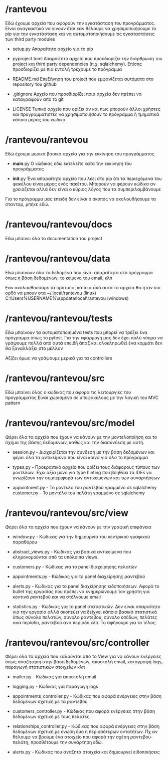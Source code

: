 # /rantevou

Εδώ έχουμε αρχεία που αφορούν την εγκατάσταση του προγράμματος. Είναι αναγκαστικό να γίνουν έτσι εαν θέλουμε να χρησιμοποιήσουμε το pip για την εγκατάσταση και να αυτοματοποιήσουμε τις εγκαταστάσεις των third party modules

- setup.py
Απαραίτητο αρχείο για το pip

- pyproject.toml
Απαραίτητο αρχείο που προσδιορίζει την διάρθρωση του project και third party dependencies (π.χ. sqlalchemy). Επίσης προσδιορίζει με πια εντολή τρέχουμε το πρόγραμμα

- README.md
Επεξήγηση του project που εμφανίζεται αυτόματα στο repository του github

- .gitignore
Αρχείο που προσδιορίζει ποια αρχεία δεν πρέπει να καταγραφούν από το git

- LICENSE
Τυπικό αρχείο που ορίζει αν και πως μπορούν άλλοι χρήστες και προγραμματιστές να χρησιμοποιήσουν το πρόγραμμα ή τμηματικά κάποιο μέρος του κώδικα

# /rantevou/rantevou

Εδώ έχουμε μερικά βασικά αρχεία για την εκκίνηση του προγράμματος

- __main__.py 
Ο κώδικας εδώ εκτελείτε κατα την εκκίνηση του προγράμματος

- __init__.py
Ένα απαραίτητο αρχείο που λέει στο pip ότι τα περιεχόμενα του φακέλου είναι μέρος ενός πακέτου. Μπορούν να φέρουν κώδικα αν χρειάζεται αλλά δεν είναι ο κύριος λόγος που τα συμπεριλαμβάνουμε

Για το πρόγραμμα μας επειδή δεν είναι ο σκοπός να ακολουθήσουμε τα στανταρ, μπήκε εδώ.

# /rantevou/rantevou/docs

Εδώ μπαίνει όλο το documentation του project

# /rantevou/rantevou/data

Εδώ μπαίνουν όλα τα δεδομένα που είναι απαραίτητα στο πρόγραμμα όπως
η βάση δεδομένων, το κείμενο του email, κλπ

Εαν ακολουθούσαμε τα πρότυπα, κάποια από αυτα τα αρχεία θα ήταν πιο ορθό να μπουν στα
~/.local/rantevou (linux)
C:\\Users\%USERNAME%\appdata\local\rantevou (windows)

# /rantevou/rantevou/tests

Εδώ μπαίνουν τα αυτοματοποιημένα tests που μπορεί να τρέξει ένα πρόγραμμα όπως
το pytest. Για την εφαρμογή μας δεν έχει πολύ νόημα να γράψουμε πολλά από αυτά επειδή άπαξ και ολοκληρωθεί ένα κομμάτι δεν θα ξαναλλάξει στο μέλλον 

Αξίζει όμως να γράψουμε μερικά για τα controllers

# /rantevou/rantevou/src

Εδώ μπαίνει όλος ο κώδικας που αφορά τις λειτουργίες του προγράμματος
Είναι χωρισμένο σε υποφακέλους με την λογική του MVC pattern

# /rantevou/rantevou/src/model

Φέρει όλα τα αρχεία που έχουν να κάνουν με την μοντελοποίηση και το σχήμα της βάσης δεδομένων, καθώς και την διασύνδεση με αυτή.

- session.py - Διαχειρίζεται την σύνδεση με την βάση δεδομένων και φέρει όλα τα αντικείμενα που είναι κοινά για όλο το πρόγραμμα

- types.py - Προεραιτικό αρχείο που ορίζει τους διάφορους τύπους των μοντέλων. Έχει αξία μόνο για type hinting που βοηθάει τα IDEs να γνωρίζουν την συμπεριφορά των αντικειμενων και των συναρτήσεων

- appointment.py - Το μοντέλο του ραντεβού γραμμένο σε sqlalchemy
customer.py - Το μοντέλο του πελάτη γραμμένο σε sqlalchemy

# /rantevou/rantevou/src/view

Φέρει όλα τα αρχεία που έχουν να κάνουν με την γραφική επιφάνεια

- window.py - Κώδικας για την δημιουργία του κεντρικού γραφικού παραθύρου

- abstract_views.py - Κώδικας για βασικά αντικείμενα που κληρονομούνται από τα υπόλοιπα views.

- customers.py - Κώδικας για το panel διαχείρησης πελατών

- appointments.py - Κώδικας για το panel διαχείρησης ραντεβού

- alerts.py - Κώδικας για το panel διαχείρησης ειδοποιήσεων. Αφορά το bullet της εργασίας που πρέπει να ενημερώνουμε τον χρήστη για κοντινά ραντεβού και να στέλνουμε email

- statistics.py - Κώδικας για το panel στατιστικών. Δεν είναι απαραίτητο για την εργασία αλλά σκοπεύει να δείχνει κάποια βασικά στατιστικά όπως σύνολο πελατών, σύνολο ραντεβού, σύνολο εσόδων, πελάτες ανα περίοδο, ραντεβού ανα περίοδο κλπ. Το αφήνουμε για το τέλος.

# /rantevou/rantevou/src/controller

Φέρει όλα τα αρχεία που καλούνται από το View για να κάνουν ενέργειες όπως αναζήτηση στην βάση δεδομένων, αποστολή email, καταγραφή logs, παραγωγή στατιστικών στοιχείων κλπ

- mailer.py - Κώδικας για αποστολή email

- logging.py - Κώδικας για παραγωγή logs

- appointments_controller.py - Κώδικας που αφορά ενέργειες στην βάση δεδομένων σχετική με τα ραντεβού

- customers_controller.py - Κώδικας που αφορά ενέργειες στην βάση δεδομένων σχετική με τους πελάτες

- relationships_controller.py - Κώδικας που αφορά ενέργειες στην βάση δεδομένων σχετική με ένωση δύο η περισσότερων οντοτήτων. Πχ αν θέλουμε να βρούμε ένα στοιχείο που αφορά την σχέση ραντεβου-πελάτη, προσθέτουμε την συνάρτηση εδώ.

- alerts.py - Κώδικας που αναζητά στοιχεία και δημιουργεί ειδοποιήσεις


